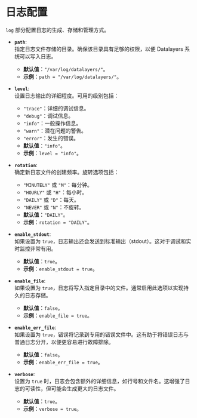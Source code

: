 # 日志配置

`log` 部分配置日志的生成、存储和管理方式。

- **`path`**:  
  指定日志文件存储的目录。确保该目录具有足够的权限，以便 Datalayers 系统可以写入日志。  
  - **默认值**：`"/var/log/datalayers/"`。
  - **示例**：`path = "/var/log/datalayers/"`。

- **`level`**:  
  设置日志输出的详细程度。可用的级别包括：
  - `"trace"`：详细的调试信息。
  - `"debug"`：调试信息。
  - `"info"`：一般操作信息。
  - `"warn"`：潜在问题的警告。
  - `"error"`：发生的错误。  
  - **默认值**：`"info"`。
  - **示例**：`level = "info"`。

- **`rotation`**:  
  确定新日志文件的创建频率。旋转选项包括：
  - `"MINUTELY"` 或 `"M"`：每分钟。
  - `"HOURLY"` 或 `"H"`：每小时。
  - `"DAILY"` 或 `"D"`：每天。
  - `"NEVER"` 或 `"N"`：不旋转。  
  - **默认值**：`"DAILY"`。
  - **示例**：`rotation = "DAILY"`。

- **`enable_stdout`**:  
  如果设置为 `true`，日志输出还会发送到标准输出（stdout）。这对于调试和实时监控非常有用。  
  - **默认值**：`true`。
  - **示例**：`enable_stdout = true`。

- **`enable_file`**:  
  如果设置为 `true`，日志将写入指定目录中的文件。通常启用此选项以实现持久的日志存储。  
  - **默认值**：`false`。
  - **示例**：`enable_file = true`。

- **`enable_err_file`**:  
  如果设置为 `true`，错误将记录到专用的错误文件中。这有助于将错误日志与普通日志分开，以便更容易进行故障排除。  
  - **默认值**：`false`。
  - **示例**：`enable_err_file = true`。

- **`verbose`**:  
  设置为 `true` 时，日志会包含额外的详细信息，如行号和文件名。这增强了日志的可读性，但可能会生成更大的日志文件。  
  - **默认值**：`true`。
  - **示例**：`verbose = true`。
